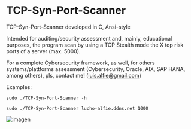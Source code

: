 # TCP-Syn-Port-Scanner
TCP-Syn-Port-Scanner developed in C, Ansi-style

Intended for auditing/security assessment and, mainly, educational purposes, the program scan by using a TCP Stealth mode the X top risk ports of a server (max. 5000).

For a complete Cybersecurity framework, as well, for others systems/plattforms assessment (Cybersecurity, Oracle, AIX, SAP HANA, among others), pls, contact me! (<luis.alfie@gmail.com>)

Examples: 
```
sudo ./TCP-Syn-Port-Scanner -h
```
```
sudo ./TCP-Syn-Port-Scanner lucho-alfie.ddns.net 1000
```
![imagen](https://user-images.githubusercontent.com/40904281/189027436-56e63452-f092-485b-a914-8f6ee1330bd7.png)
